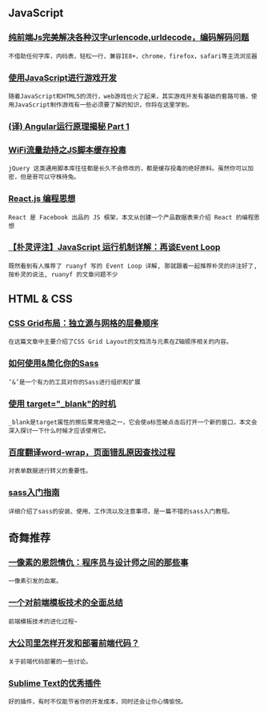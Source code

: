 
## JavaScript

### [纯前端Js完美解决各种汉字urlencode,urldecode，编码解码问题](http://www.cnblogs.com/xueduanyang/archive/2013/05/30/3108442.html)

    不借助任何字库，内码表，轻松一行，兼容IE8+，chrome，firefox，safari等主流浏览器

### [使用JavaScript进行游戏开发](http://developer.51cto.com/art/201308/405867.htm)

    随着JavaScript和HTML5的流行，web游戏也火了起来，其实游戏开发有基础的套路可循，使用JavaScript制作游戏有一些必须要了解的知识，你将在这里学到。

### [(译) Angular运行原理揭秘 Part 1](http://www.cnblogs.com/woshinidezhu/p/4061964.html)

### [WiFi流量劫持之JS脚本缓存投毒](http://www.cnblogs.com/index-html/p/wifi_hijack_3.html)

    jQuery 这类通用脚本库往往都是长久不会修改的，都是缓存投毒的绝好原料。虽然你可以加密，但是哥可以守株待兔。

### [React.js 编程思想](http://www.html-js.com/article/2328)

    React 是 Facebook 出品的 JS 框架，本文从创建一个产品数据表来介绍 React 的编程思想

### [【朴灵评注】JavaScript 运行机制详解：再谈Event Loop](https://app.yinxiang.com/shard/s8/sh/b72fe246-a89d-434b-85f0-a36420849b84/59bad790bdcf6b0a66b8b93d5eacbead)

    既然看到有人推荐了 ruanyf 写的 Event Loop 详解, 那就跟着一起推荐朴灵的评注好了, 按朴灵的说法, ruanyf 的文章问题不少

## HTML & CSS

### [CSS Grid布局：独立源与网格的层叠顺序](http://www.w3cplus.com/css3/source-independence-and-layering-items.html)

    在这篇文章中主要介绍了CSS Grid Layout的文档流与元素在Z轴顺序相关的内容。

### [如何使用&简化你的Sass](http://seesparkbox.com/foundry/how_to_use_ampersands_to_simplifiy_your_sass)

    ‘&’是一个有力的工具对你的Sass进行组织和扩展

### [使用 target="_blank"的时机](http://blog.jobbole.com/76236/)

    _blank是target属性的擦后果常用值之一，它会使a标签被点击后打开一个新的窗口，本文会深入探讨一下什么时候才应该使用它。

### [百度翻译word-wrap，页面错乱原因查找过程](http://www.cnblogs.com/samwu/p/4061019.html)

    对表单数据进行转义的重要性。

### [sass入门指南](http://riny.net/2014/sass-guide/)

    详细介绍了sass的安装、使用、工作流以及注意事项，是一篇不错的sass入门教程。

## 奇舞推荐

### [一像素的恩怨情仇：程序员与设计师之间的那些事](http://blog.jobbole.com/78919/)

    一像素引发的血案。

### [一个对前端模板技术的全面总结](http://www.html-js.com/article/2313)

    前端模板技术的进化过程~

### [大公司里怎样开发和部署前端代码？](http://www.zhihu.com/question/20790576/answer/32602154)

    关于前端代码部署的一些讨论。

### [Sublime Text的优秀插件](http://ipestov.com/the-best-plugins-for-sublime-text/)

    好的插件，有时不仅能节省你的开发成本，同时还会让你心情愉悦。

